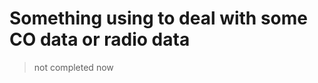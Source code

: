 Something using to deal with some CO data or radio data
=======================

> not completed now
